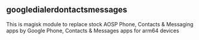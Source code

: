 ## googledialerdontactsmessages
This is magisk module to replace stock AOSP Phone, Contacts & Messaging apps by Google Phone, Contacts & Messages apps for arm64 devices
